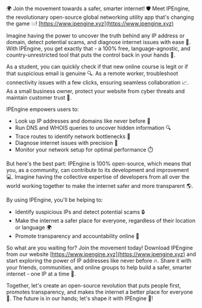 🌍 Join the movement towards a safer, smarter internet! 🛡️ Meet IPEngine, the revolutionary open-source global networking utility app that's changing the game 💥! [https://www.ipengine.xyz](https://www.ipengine.xyz)

Imagine having the power to uncover the truth behind any IP address or domain, detect potential scams, and diagnose internet issues with ease 🚀. With IPEngine, you get exactly that - a 100% free, language-agnostic, and country-unrestricted tool that puts the control back in your hands 💪.

As a student, you can quickly check if that new online course is legit or if that suspicious email is genuine 🔍. As a remote worker, troubleshoot connectivity issues with a few clicks, ensuring seamless collaboration 📈. As a small business owner, protect your website from cyber threats and maintain customer trust 💼.

IPEngine empowers users to:

* Look up IP addresses and domains like never before 👀
* Run DNS and WHOIS queries to uncover hidden information 🔍
* Trace routes to identify network bottlenecks 🚗
* Diagnose internet issues with precision 🔧
* Monitor your network setup for optimal performance ⏱️

But here's the best part: IPEngine is 100% open-source, which means that you, as a community, can contribute to its development and improvement 💻. Imagine having the collective expertise of developers from all over the world working together to make the internet safer and more transparent 🌎.

By using IPEngine, you'll be helping to:

* Identify suspicious IPs and detect potential scams 🔒
* Make the internet a safer place for everyone, regardless of their location or language 🌍
* Promote transparency and accountability online 💯

So what are you waiting for? Join the movement today! Download IPEngine from our website [https://www.ipengine.xyz](https://www.ipengine.xyz) and start exploring the power of IP addresses like never before 🔥. Share it with your friends, communities, and online groups to help build a safer, smarter internet - one IP at a time 🚀.

Together, let's create an open-source revolution that puts people first, promotes transparency, and makes the internet a better place for everyone 🌟. The future is in our hands; let's shape it with IPEngine 💪!